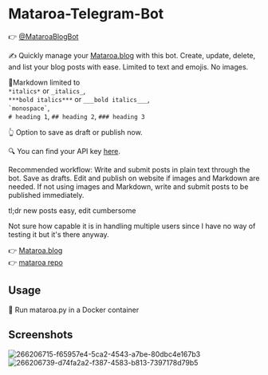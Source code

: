 # Mataroa-Telegram-Bot

👉 [@MataroaBlogBot](https://t.me/MataroaBlogBot)

✍️ Quickly manage your [Mataroa.blog](https://mataroa.blog/) with this bot. Create, update, delete, and list your blog posts with ease. Limited to text and emojis. No images.

📝Markdown limited to  
`*italics*` or `_italics_`,  
`***bold italics***` or `___bold italics___`,  
`` `monospace` ``,  
`# heading 1`, `## heading 2`, `### heading 3`

👆 Option to save as draft or publish now.

🔍 You can find your API key [here](https://mataroa.blog/api/docs/).

Recommended workflow: Write and submit posts in plain text through the bot. Save as drafts. Edit and publish on website if images and Markdown are needed. If not using images and Markdown, write and submit posts to be published immediately.

tl;dr new posts easy, edit cumbersome

Not sure how capable it is in handling multiple users since I have no way of testing it but it's there anyway.

👉 [Mataroa.blog](https://mataroa.blog/)  
👉 [mataroa repo](https://github.com/mataroa-blog/mataroa)

## Usage
🏃 Run mataroa.py in a Docker container

## Screenshots
![266206715-f65957e4-5ca2-4543-a7be-80dbc4e167b3](https://github.com/Unknowing9428/Mataroa-Telegram-Bot/assets/144300469/a385b12e-931e-4d58-ac50-68f47fca90a8)
![266206739-d74fa2a2-f387-4583-b813-7397178d79b5](https://github.com/Unknowing9428/Mataroa-Telegram-Bot/assets/144300469/844f1f50-2bf1-4e4c-978e-e6eccc2e83f4)
